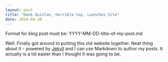 ```yaml
---
layout: post
title: "Hank Quinlan, Horrible Cop, Launches Site"
date: 2014-04-30
---
```


Format for blog post must be: YYYY-MM-DD-title-of-my-post.md

Well. Finally got around to putting this old website together. Neat thing about it - powered by [Jekyll](http://jekyllrb.com) and I can use Markdown to author my posts. It actually is a lot easier than I thought it was going to be.

